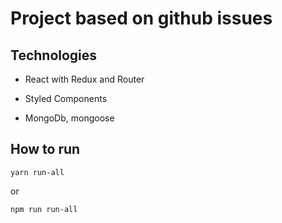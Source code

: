 # Project based on github issues

## Technologies

* React with Redux and Router

* Styled Components

* MongoDb, mongoose

## How to run

```
yarn run-all
```

or

```
npm run run-all
```